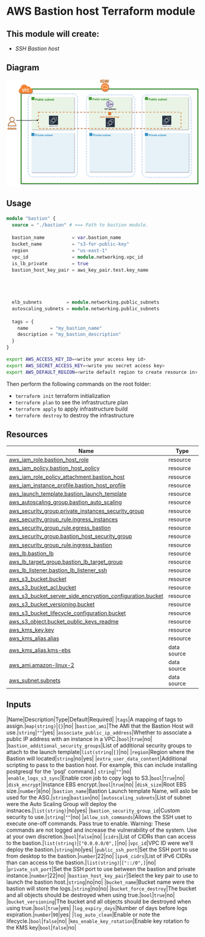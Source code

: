 # AWS Bastion host Terraform module

## This module will create:
- _SSH Bastion host_

## **Diagram**
![](diagram/bastion.png)

## **Usage**
```terraform
module "bastion" {
  source = "./bastion" # <== Path to bastion module.

  bastion_name          = var.bastion_name
  bucket_name           = "s3-for-public-key"
  region                = "us-east-1"
  vpc_id                = module.networking.vpc_id
  is_lb_private         = true
  bastion_host_key_pair = aws_key_pair.test.key_name




  elb_subnets         = module.networking.public_subnets
  autoscaling_subnets = module.networking.public_subnets

  tags = {
    name        = "my_bastion_name"
    description = "my_bastion_description"
  }
}
```

```bash
export AWS_ACCESS_KEY_ID=<write your access key id>
export AWS_SECRET_ACCESS_KEY=<write you secret access key>
export AWS_DEFAULT_REGION=<write default region to create resource in>
```

Then perform the following commands on the root folder:
- `terraform init` terraform initialization
- `terraform plan` to see the infrastructure plan
- `terraform apply` to apply infrastructure build
- `terraform destroy` to destroy the infrastructure

## **Resources**
|Name|Type|
|----|----|
|[aws_iam_role.bastion_host_role](https://registry.terraform.io/providers/hashicorp/aws/latest/docs/resources/instance)|resource|
|[aws_iam_policy.bastion_host_policy](https://registry.terraform.io/providers/hashicorp/aws/latest/docs/resources/iam_policy)|resource|
|[aws_iam_role_policy_attachment.bastion_host](https://registry.terraform.io/providers/hashicorp/aws/latest/docs/resources/iam_policy_attachment)|resource|
|[aws_iam_instance_profile.bastion_host_profile](https://registry.terraform.io/providers/hashicorp/aws/latest/docs/resources/iam_instance_profile)|resource|
|[aws_launch_template.bastion_launch_template](https://registry.terraform.io/providers/hashicorp/aws/latest/docs/resources/launch_template)|resource|
|[aws_autoscaling_group.bastion_auto_scaling](https://registry.terraform.io/providers/hashicorp/aws/latest/docs/resources/autoscaling_group)|resource|
|[aws_security_group.private_instances_security_group](https://registry.terraform.io/providers/hashicorp/aws/latest/docs/resources/security_group)|resource|
|[aws_security_group_rule.ingress_instances](https://registry.terraform.io/providers/hashicorp/aws/latest/docs/resources/security_group_rule)|resource|
|[aws_security_group_rule.egress_bastion](https://registry.terraform.io/providers/hashicorp/aws/latest/docs/resources/security_group_rule)|resource|
|[aws_security_group.bastion_host_security_group](https://registry.terraform.io/providers/hashicorp/aws/latest/docs/resources/security_group)|resource|
|[aws_security_group_rule.ingress_bastion](https://registry.terraform.io/providers/hashicorp/aws/latest/docs/resources/security_group_rule)|resource|
|[aws_lb.bastion_lb](https://registry.terraform.io/providers/hashicorp/aws/latest/docs/resources/lb)|resource|
|[aws_lb_target_group.bastion_lb_target_group](https://registry.terraform.io/providers/hashicorp/aws/latest/docs/resources/lb_target_group)|resource|
|[aws_lb_listener.bastion_lb_listener_ssh](https://registry.terraform.io/providers/hashicorp/aws/latest/docs/resources/lb_listener)|resource|
|[aws_s3_bucket.bucket](https://registry.terraform.io/providers/hashicorp/aws/latest/docs/resources/s3_bucket)|resource|
|[aws_s3_bucket_acl.bucket](https://registry.terraform.io/providers/hashicorp/aws/latest/docs/resources/s3_bucket_acl)|resource|
|[aws_s3_bucket_server_side_encryption_configuration.bucket](https://registry.terraform.io/providers/hashicorp/aws/latest/docs/resources/s3_bucket_server_side_encryption_configuration)|resource|
|[aws_s3_bucket_versioning.bucket](https://registry.terraform.io/providers/hashicorp/aws/latest/docs/resources/s3_bucket_versioning)|resource|
|[aws_s3_bucket_lifecycle_configuration.bucket](https://registry.terraform.io/providers/hashicorp/aws/latest/docs/resources/s3_bucket_lifecycle_configuration)|resource|
|[aws_s3_object.bucket_public_keys_readme](https://registry.terraform.io/providers/hashicorp/aws/latest/docs/resources/s3_object)|resource|
|[aws_kms_key.key](https://registry.terraform.io/providers/hashicorp/aws/latest/docs/resources/kms_key)|resource|
|[aws_kms_alias.alias](https://registry.terraform.io/providers/hashicorp/aws/latest/docs/resources/kms_alias)|resource|
|[aws_kms_alias.kms-ebs](https://registry.terraform.io/providers/hashicorp/aws/latest/docs/data-sources/kms_alias)|data source|
|[aws_ami.amazon-linux-2](https://registry.terraform.io/providers/hashicorp/aws/latest/docs/data-sources/ami)|data source|
|[aws_subnet.subnets](https://registry.terraform.io/providers/hashicorp/aws/latest/docs/data-sources/subnet)|data source|

## **Inputs**
|Name|Description|Type|Default|Required|
|`tags`|A mapping of tags to assign.|`map(string)`|`{}`|no|
|`bastion_ami`|The AMI that the Bastion Host will use.|`string`|`""`|yes|
|`associate_public_ip_address`|Whether to associate a public IP address with an instance in a VPC.|`bool`|`true`|no|
|`bastion_additional_security_groups`|List of additional security groups to attach to the launch template|`list(string`|`[]`|no|
|`region`|Region where the Bastion will located|`string`|no|yes|
|`extra_user_data_content`|Additional scripting to pass to the bastion host. For example, this can include installing postgresql for the 'psql' command.| `string`|`""`|no|
|`enable_logs_s3_sync`|Enable cron job to copy logs to S3.|`bool`|`true`|no|
|`disk_encrypt`|Instance EBS encrypt.|`bool`|`true`|no|
|`disk_size`|Root EBS size.|`number`|`8`|no|
|`bastion_name`|Bastion Launch template Name, will aslo be used for the ASG.|`string`|`bastion`|no|
|`autoscaling_subnets`|List of subnet were the Auto Scaling Group will deploy the instnaces.|`list(string)`|no|yes|
|`bastion_security_group_id`|Custom security to use.|`string`|`""`|no|
|`allow_ssh_commands`|Allows the SSH uset to execute one-off commands. Pass true to enable. Warning: These commands are not logged and increase the vulnerability of the system. Use at your own discretion.|`bool`|`false`|no|
|`cidrs`|List of CIDRs than can access to the bastion.|`list(string)`|`["0.0.0.0/0",]`|no|
|`vpc_id`|VPC ID were we'll deploy the bastion.|`string`|no|yes|
|`public_ssh_port`|Set the SSH port to use from desktop to the bastion.|`number`|22|no|
|`ipv6_cidrs`|List of IPv6 CIDRs than can access to the bastion.|`list(string)`|`["::/0",]`|no|
|`private_ssh_port`|Set the SSH port to use between the bastion and private instance.|`number`|22|no|
|`bastion_host_key_pair`|Select the key pair to use to launch the bastion host.|`string`|no|no|
|`bucket_name`|Bucket name were the bastion will store the logs.|`string`|no|no|
|`bucket_force_destroy`|The bucket and all objects should be destroyed when using true.|`bool`|`true`|no|
|`bucket_versioning`|The bucket and all objects should be destroyed when using true.|`bool`|`true`|yes|
|`log_expiry_days`|Number of days before logs expiration.|`number`|`90`|yes|
|`log_auto_clean`|Enable or note the lifecycle.|`bool`|`false`|no|
|`kms_enable_key_rotation`|Enable key rotation fo the KMS key|`bool`|`false`|no|




